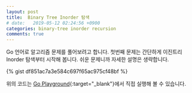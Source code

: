 ```yaml
---
layout: post
title:  Binary Tree Inorder 탐색
# date:   2019-05-12 02:24:56 +0900
categories: binary-tree inorder recursion
comments: true
---
```


Go 언어로 알고리즘 문제를 풀어보려고 합니다. 첫번째 문제는 간단하게 이진트리 Inorder 탐색부터 시작해 봅니다. 쉬운 문제니까 자세한 설명은 생략합니다.

{% gist df851ac7a3e584c697f65ac975cf48bf %}

위의 코드는 [Go Playground](https://play.golang.org/p/2C71Taf2lxn){:target="_blank"}에서 직접 실행해 볼 수 있습니다.
